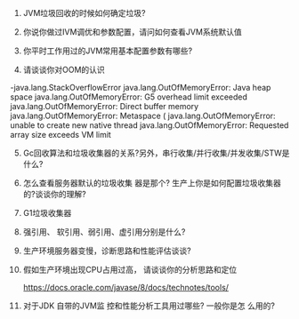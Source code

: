 1.  JVM垃圾回收的时候如何确定垃圾?
2.  你说你做过IVM调优和参数配置，请问如何查看JVM系统默认值

3. 你平时工作用过的JVM常用基本配置参数有哪些? 

4. 请谈谈你对OOM的认识

  -java.lang.StackOverflowError 
  java.lang.OutOfMemoryError: Java heap space
  java.lang.OutOfMemoryError: G5 overhead limit exceeded
  java.lang.OutOfMemoryError: Direct buffer memory
  java.lang.OutOfMemoryError: Metaspace (
  java.lang.OutOfMemoryError: unable to create new native thread
  java.lang.OutOfMemoryError: Requested array size exceeds VM limit

5. Gc回收算法和垃圾收集器的关系?另外，串行收集/并行收集/并发收集/STW是什么?

6. 怎么查看服务器默认的垃圾收集 器是那个?
    生产上你是如何配置垃圾收集器的?谈谈你的理解?

7. G1垃圾收集器

8. 强引用、 软引用、弱引用、虚引用分别是什么?

9. 生产环境服务器变慢，诊断思路和性能评估谈谈?

10. 假如生产环境出现CPU占用过高， 请谈谈你的分析思路和定位

     https://docs.oracle.com/javase/8/docs/technotes/tools/

11. 对于JDK 自带的JVM监 控和性能分析工具用过哪些? 一般你是怎 么用的?